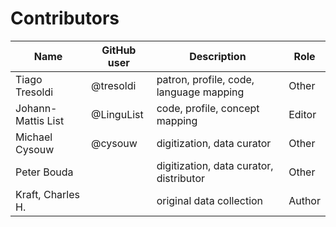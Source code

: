 # Contributors

Name | GitHub user | Description                             |Role
--- | --- |-----------------------------------------| ---
Tiago Tresoldi | @tresoldi | patron, profile, code, language mapping | Other
Johann-Mattis List | @LinguList | code, profile, concept mapping          | Editor
Michael Cysouw | @cysouw | digitization, data curator              | Other
Peter Bouda | | digitization, data curator, distributor | Other
Kraft, Charles H. | | original data collection                | Author
